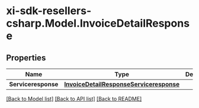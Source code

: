 # xi-sdk-resellers-csharp.Model.InvoiceDetailResponse

## Properties

Name | Type | Description | Notes
------------ | ------------- | ------------- | -------------
**Serviceresponse** | [**InvoiceDetailResponseServiceresponse**](InvoiceDetailResponseServiceresponse.md) |  | [optional] 

[[Back to Model list]](../README.md#documentation-for-models) [[Back to API list]](../README.md#documentation-for-api-endpoints) [[Back to README]](../README.md)


